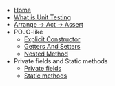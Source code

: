 - [Home](README.md)
- [What is Unit Testing](What_is_Unit_Testing.md)
- [Arrange -> Act -> Assert](Arrange_Act_Assert.md)
- POJO-like
  - [Explicit Constructor](/POJO_like/Explicit_Constructor.md)
  - [Getters And Setters](/POJO_like/Getters_and_Setters.md)
  - [Nested Method](/POJO_like/Nested_Method.md)
- Private fields and Static methods
  - [Private fields](/Private_Static/Private_fields.md)
  - [Static methods](/Private_Static/Static_methods.md)